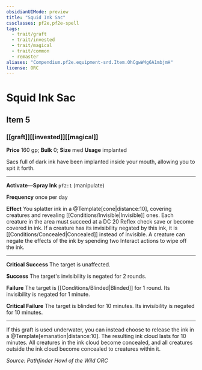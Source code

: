 ```yaml
---
obsidianUIMode: preview
title: "Squid Ink Sac"
cssclasses: pf2e,pf2e-spell
tags:
  - trait/graft
  - trait/invested
  - trait/magical
  - trait/common
  - remaster
aliases: "Compendium.pf2e.equipment-srd.Item.OhCgwW4g6A1mbjmH"
license: ORC
---
```

# Squid Ink Sac
## Item 5
### [[graft]][[invested]][[magical]]


**Price** 160 gp; 
**Bulk** 0; **Size** med
**Usage** implanted

Sacs full of dark ink have been implanted inside your mouth, allowing you to spit it forth.

* * *

**Activate—Spray Ink** `pf2:1` (manipulate)

**Frequency** once per day

**Effect** You splatter ink in a @Template\[cone|distance:10\], covering creatures and revealing [[Conditions/Invisible|Invisible]] ones. Each creature in the area must succeed at a DC 20 Reflex check save or become covered in ink. If a creature has its invisibility negated by this ink, it is [[Conditions/Concealed|Concealed]] instead of invisible. A creature can negate the effects of the ink by spending two Interact actions to wipe off the ink.

* * *

**Critical Success** The target is unaffected.

**Success** The target's invisibility is negated for 2 rounds.

**Failure** The target is [[Conditions/Blinded|Blinded]] for 1 round. Its invisibility is negated for 1 minute.

**Critical Failure** The target is blinded for 10 minutes. Its invisibility is negated for 10 minutes.

* * *

If this graft is used underwater, you can instead choose to release the ink in a @Template\[emanation|distance:10\]. The resulting ink cloud lasts for 10 minutes. All creatures in the ink cloud become concealed, and all creatures outside the ink cloud become concealed to creatures within it.

*Source: Pathfinder Howl of the Wild*
*ORC*